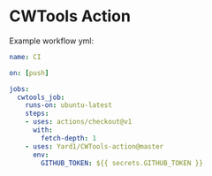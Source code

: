 # CWTools Action

Example workflow yml:
```yml
name: CI

on: [push]

jobs:
  cwtools_job:
    runs-on: ubuntu-latest
    steps:
    - uses: actions/checkout@v1
      with:
        fetch-depth: 1
    - uses: Yard1/CWTools-action@master
      env:
        GITHUB_TOKEN: ${{ secrets.GITHUB_TOKEN }}
```